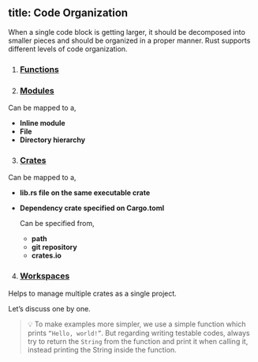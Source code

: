 title: Code Organization
---

When a single code block is getting larger, it should be decomposed into smaller pieces and should be organized in a proper manner. Rust supports different levels of code organization.

1. ### [Functions](d2.functions.html)
2. ### [Modules](d3.modules.html)

  Can be mapped to a,
  
  - **Inline module**
  - **File** 
  - **Directory hierarchy**
  
3. ### [Crates](d4.crates.html)

  Can be mapped to a, 
  - **lib.rs file on the same executable crate**
  - **Dependency crate specified on Cargo.toml**
    
    Can be specified from,
    
    - **path**
    - **git repository**
    - **crates.io**
    
4. ### [Workspaces](d5.workspaces.html)

  Helps to manage multiple crates as a single project.


Let’s discuss one by one.

> 💡 To make examples more simpler, we use a simple function which prints `“Hello, world!”`. But regarding writing testable codes, always try to return the `String` from the function and print it when calling it, instead printing the String inside the function.